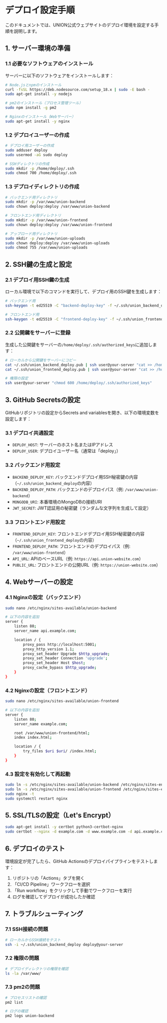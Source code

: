 # デプロイ設定手順

このドキュメントでは、UNION公式ウェブサイトのデプロイ環境を設定する手順を説明します。

## 1. サーバー環境の準備

### 1.1 必要なソフトウェアのインストール

サーバーに以下のソフトウェアをインストールします：

```bash
# Node.jsとnpmのインストール
curl -fsSL https://deb.nodesource.com/setup_18.x | sudo -E bash -
sudo apt-get install -y nodejs

# pm2のインストール（プロセス管理ツール）
sudo npm install -g pm2

# Nginxのインストール（Webサーバー）
sudo apt-get install -y nginx
```

### 1.2 デプロイユーザーの作成

```bash
# デプロイ用ユーザーの作成
sudo adduser deploy
sudo usermod -aG sudo deploy

# SSHディレクトリの作成
sudo mkdir -p /home/deploy/.ssh
sudo chmod 700 /home/deploy/.ssh
```

### 1.3 デプロイディレクトリの作成

```bash
# バックエンド用ディレクトリ
sudo mkdir -p /var/www/union-backend
sudo chown deploy:deploy /var/www/union-backend

# フロントエンド用ディレクトリ
sudo mkdir -p /var/www/union-frontend
sudo chown deploy:deploy /var/www/union-frontend

# アップロード用ディレクトリ
sudo mkdir -p /var/www/union-uploads
sudo chown deploy:deploy /var/www/union-uploads
sudo chmod 755 /var/www/union-uploads
```

## 2. SSH鍵の生成と設定

### 2.1 デプロイ用SSH鍵の生成

ローカル環境で以下のコマンドを実行して、デプロイ用のSSH鍵を生成します：

```bash
# バックエンド用
ssh-keygen -t ed25519 -C "backend-deploy-key" -f ~/.ssh/union_backend_deploy

# フロントエンド用
ssh-keygen -t ed25519 -C "frontend-deploy-key" -f ~/.ssh/union_frontend_deploy
```

### 2.2 公開鍵をサーバーに登録

生成した公開鍵をサーバーの`/home/deploy/.ssh/authorized_keys`に追加します：

```bash
# ローカルから公開鍵をサーバーにコピー
cat ~/.ssh/union_backend_deploy.pub | ssh user@your-server "cat >> /home/deploy/.ssh/authorized_keys"
cat ~/.ssh/union_frontend_deploy.pub | ssh user@your-server "cat >> /home/deploy/.ssh/authorized_keys"

# 権限の設定
ssh user@your-server "chmod 600 /home/deploy/.ssh/authorized_keys"
```

## 3. GitHub Secretsの設定

GitHubリポジトリの設定からSecrets and variablesを開き、以下の環境変数を設定します：

### 3.1 デプロイ共通設定

- `DEPLOY_HOST`: サーバーのホスト名またはIPアドレス
- `DEPLOY_USER`: デプロイユーザー名（通常は「deploy」）

### 3.2 バックエンド用設定

- `BACKEND_DEPLOY_KEY`: バックエンドデプロイ用SSH秘密鍵の内容（`~/.ssh/union_backend_deploy`の内容）
- `BACKEND_DEPLOY_PATH`: バックエンドのデプロイパス（例: `/var/www/union-backend`）
- `MONGODB_URI`: 本番環境のMongoDBの接続URI
- `JWT_SECRET`: JWT認証用の秘密鍵（ランダムな文字列を生成して設定）

### 3.3 フロントエンド用設定

- `FRONTEND_DEPLOY_KEY`: フロントエンドデプロイ用SSH秘密鍵の内容（`~/.ssh/union_frontend_deploy`の内容）
- `FRONTEND_DEPLOY_PATH`: フロントエンドのデプロイパス（例: `/var/www/union-frontend`）
- `API_URL`: APIのベースURL（例: `https://api.union-website.com`）
- `PUBLIC_URL`: フロントエンドの公開URL（例: `https://union-website.com`）

## 4. Webサーバーの設定

### 4.1 Nginxの設定（バックエンド）

```bash
sudo nano /etc/nginx/sites-available/union-backend

# 以下の内容を追加
server {
    listen 80;
    server_name api.example.com;

    location / {
        proxy_pass http://localhost:5001;
        proxy_http_version 1.1;
        proxy_set_header Upgrade $http_upgrade;
        proxy_set_header Connection 'upgrade';
        proxy_set_header Host $host;
        proxy_cache_bypass $http_upgrade;
    }
}
```

### 4.2 Nginxの設定（フロントエンド）

```bash
sudo nano /etc/nginx/sites-available/union-frontend

# 以下の内容を追加
server {
    listen 80;
    server_name example.com;

    root /var/www/union-frontend/html;
    index index.html;

    location / {
        try_files $uri $uri/ /index.html;
    }
}
```

### 4.3 設定を有効化して再起動

```bash
sudo ln -s /etc/nginx/sites-available/union-backend /etc/nginx/sites-enabled/
sudo ln -s /etc/nginx/sites-available/union-frontend /etc/nginx/sites-enabled/
sudo nginx -t
sudo systemctl restart nginx
```

## 5. SSL/TLSの設定（Let's Encrypt）

```bash
sudo apt-get install -y certbot python3-certbot-nginx
sudo certbot --nginx -d example.com -d www.example.com -d api.example.com
```

## 6. デプロイのテスト

環境設定が完了したら、GitHub Actionsのデプロイパイプラインをテストします：

1. リポジトリの「Actions」タブを開く
2. 「CI/CD Pipeline」ワークフローを選択
3. 「Run workflow」をクリックして手動でワークフローを実行
4. ログを確認してデプロイが成功したか確認

## 7. トラブルシューティング

### 7.1 SSH接続の問題

```bash
# ローカルからSSH接続をテスト
ssh -i ~/.ssh/union_backend_deploy deploy@your-server
```

### 7.2 権限の問題

```bash
# デプロイディレクトリの権限を確認
ls -la /var/www/
```

### 7.3 pm2の問題

```bash
# プロセスリストの確認
pm2 list

# ログの確認
pm2 logs union-backend
``` 